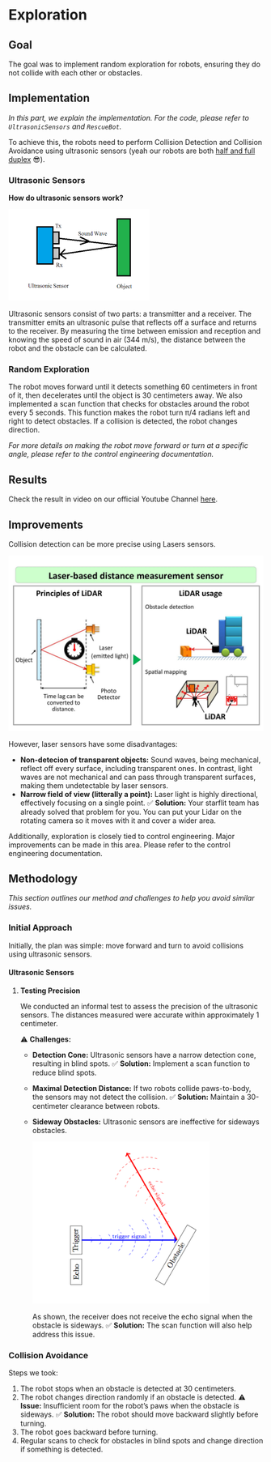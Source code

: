 # Exploration

## Goal

The goal was to implement random exploration for robots, ensuring they do not collide with each other or obstacles.

## Implementation

*In this part, we explain the implementation. For the code, please refer to `UltrasonicSensors` and `RescueBot`.*

To achieve this, the robots need to perform Collision Detection and Collision Avoidance using ultrasonic sensors (yeah our robots are both [half and full duplex](https://www.ionos.fr/digitalguide/serveur/know-how/csmaca-carrier-sense-multiple-access-with-collision-avoidance/) 😎).

### Ultrasonic Sensors

**How do ultrasonic sensors work?**

![](assets/9f32524e6765c337a39003b04.png)

Ultrasonic sensors consist of two parts: a transmitter and a receiver. The transmitter emits an ultrasonic pulse that reflects off a surface and returns to the receiver. By measuring the time between emission and reception and knowing the speed of sound in air (344 m/s), the distance between the robot and the obstacle can be calculated.

### Random Exploration

The robot moves forward until it detects something 60 centimeters in front of it, then decelerates until the object is 30 centimeters away. We also implemented a scan function that checks for obstacles around the robot every 5 seconds. This function makes the robot turn π/4 radians left and right to detect obstacles. If a collision is detected, the robot changes direction.

*For more details on making the robot move forward or turn at a specific angle, please refer to the control engineering documentation.*

## Results

Check the result in video on our official Youtube Channel [here](https://youtu.be/agUnPLkrIxE).

## Improvements

Collision detection can be more precise using Lasers sensors.

![](assets/9f32524e6765c337a39003b05.png)

However, laser sensors have some disadvantages:

 - **Non-detecion of transparent objects:** Sound waves, being mechanical, reflect off every surface, including transparent ones. In contrast, light waves are not mechanical and can pass through transparent surfaces, making them undetectable by laser sensors.
 - **Narrow field of view (litterally a point):** Laser light is highly directional, effectively focusing on a single point.
✅ **Solution:** Your starflit team has already solved that problem for you. You can put your Lidar on the rotating camera so it moves with it and cover a wider area. 

Additionally, exploration is closely tied to control engineering. Major improvements can be made in this area. Please refer to the control engineering documentation.

## Methodology

*This section outlines our method and challenges to help you avoid similar issues.*

### Initial Approach

Initially, the plan was simple: move forward and turn to avoid collisions using ultrasonic sensors.

#### Ultrasonic Sensors

1. **Testing Precision**

   We conducted an informal test to assess the precision of the ultrasonic sensors. The distances measured were accurate within approximately 1 centimeter.

   ⚠️ **Challenges:**
   - **Detection Cone:** Ultrasonic sensors have a narrow detection cone, resulting in blind spots.
     ✅ **Solution:** Implement a scan function to reduce blind spots.
   - **Maximal Detection Distance:** If two robots collide paws-to-body, the sensors may not detect the collision.
     ✅ **Solution:** Maintain a 30-centimeter clearance between robots.
   - **Sideway Obstacles:** Ultrasonic sensors are ineffective for sideways obstacles.
     
     ![](assets/9f32524e6765c337a39003b03.png)

     As shown, the receiver does not receive the echo signal when the obstacle is sideways.
     ✅ **Solution:** The scan function will also help address this issue.

### Collision Avoidance

Steps we took:

1. The robot stops when an obstacle is detected at 30 centimeters.
2. The robot changes direction randomly if an obstacle is detected.
   ⚠️ **Issue:** Insufficient room for the robot’s paws when the obstacle is sideways.
   ✅ **Solution:** The robot should move backward slightly before turning.
3. The robot goes backward before turning.
4. Regular scans to check for obstacles in blind spots and change direction if something is detected.
